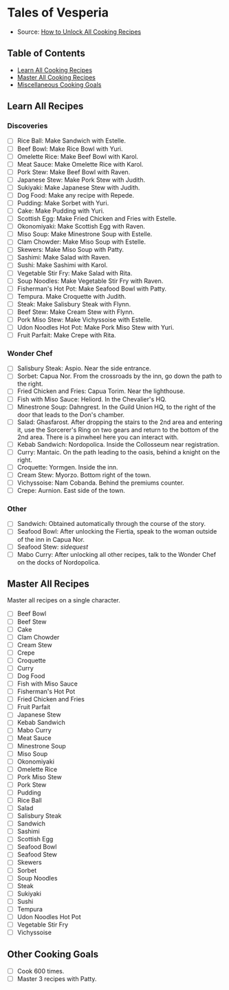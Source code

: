# Tales of Vesperia

- Source: [How to Unlock All Cooking Recipes](https://steamcommunity.com/sharedfiles/filedetails/?id=1621018067)

## Table of Contents

- [Learn All Cooking Recipes](#learn-all-recipes)
- [Master All Cooking Recipes](#master-all-recipes)
- [Miscellaneous Cooking Goals](#other-cooking-goals)

## Learn All Recipes

### Discoveries

- [ ] Rice Ball: Make Sandwich with Estelle.
- [ ] Beef Bowl: Make Rice Bowl with Yuri.
- [ ] Omelette Rice: Make Beef Bowl with Karol.
- [ ] Meat Sauce: Make Omelette Rice with Karol.
- [ ] Pork Stew: Make Beef Bowl with Raven.
- [ ] Japanese Stew: Make Pork Stew with Judith.
- [ ] Sukiyaki: Make Japanese Stew with Judith.
- [ ] Dog Food: Make any recipe with Repede.
- [ ] Pudding: Make Sorbet with Yuri.
- [ ] Cake: Make Pudding with Yuri.
- [ ] Scottish Egg: Make Fried Chicken and Fries with Estelle.
- [ ] Okonomiyaki: Make Scottish Egg with Raven.
- [ ] Miso Soup: Make Minestrone Soup with Estelle.
- [ ] Clam Chowder: Make Miso Soup with Estelle.
- [ ] Skewers: Make Miso Soup with Patty.
- [ ] Sashimi: Make Salad with Raven.
- [ ] Sushi: Make Sashimi with Karol.
- [ ] Vegetable Stir Fry: Make Salad with Rita.
- [ ] Soup Noodles: Make Vegetable Stir Fry with Raven.
- [ ] Fisherman's Hot Pot: Make Seafood Bowl with Patty.
- [ ] Tempura. Make Croquette with Judith.
- [ ] Steak: Make Salisbury Steak with Flynn.
- [ ] Beef Stew: Make Cream Stew with Flynn.
- [ ] Pork Miso Stew: Make Vichyssoise with Estelle.
- [ ] Udon Noodles Hot Pot: Make Pork Miso Stew with Yuri.
- [ ] Fruit Parfait: Make Crepe with Rita.

### Wonder Chef

- [ ] Salisbury Steak: Aspio. Near the side entrance.
- [ ] Sorbet: Capua Nor. From the crossroads by the inn, go down the path to the right.
- [ ] Fried Chicken and Fries: Capua Torim. Near the lighthouse.
- [ ] Fish with Miso Sauce: Heliord. In the Chevalier's HQ.
- [ ] Minestrone Soup: Dahngrest. In the Guild Union HQ, to the right of the door that leads to the Don's chamber.
- [ ] Salad: Ghasfarost. After dropping the stairs to the 2nd area and entering it, use the Sorcerer's Ring on two gears and return to the bottom of the 2nd area. There is a pinwheel here you can interact with.
- [ ] Kebab Sandwich: Nordopolica. Inside the Collosseum near registration.
- [ ] Curry: Mantaic. On the path leading to the oasis, behind a knight on the right.
- [ ] Croquette: Yormgen. Inside the inn.
- [ ] Cream Stew: Myorzo. Bottom right of the town.
- [ ] Vichyssoise: Nam Cobanda. Behind the premiums counter.
- [ ] Crepe: Aurnion. East side of the town.

### Other

- [ ] Sandwich: Obtained automatically through the course of the story.
- [ ] Seafood Bowl: After unlocking the Fiertia, speak to the woman outside of the inn in Capua Nor.
- [ ] Seafood Stew: *sidequest*
- [ ] Mabo Curry: After unlocking all other recipes, talk to the Wonder Chef on the docks of Nordopolica.

## Master All Recipes

Master all recipes on a single character.

- [ ] Beef Bowl
- [ ] Beef Stew
- [ ] Cake
- [ ] Clam Chowder
- [ ] Cream Stew
- [ ] Crepe
- [ ] Croquette
- [ ] Curry
- [ ] Dog Food
- [ ] Fish with Miso Sauce
- [ ] Fisherman's Hot Pot
- [ ] Fried Chicken and Fries
- [ ] Fruit Parfait
- [ ] Japanese Stew
- [ ] Kebab Sandwich
- [ ] Mabo Curry
- [ ] Meat Sauce
- [ ] Minestrone Soup
- [ ] Miso Soup
- [ ] Okonomiyaki
- [ ] Omelette Rice
- [ ] Pork Miso Stew
- [ ] Pork Stew
- [ ] Pudding
- [ ] Rice Ball
- [ ] Salad
- [ ] Salisbury Steak
- [ ] Sandwich
- [ ] Sashimi
- [ ] Scottish Egg
- [ ] Seafood Bowl
- [ ] Seafood Stew
- [ ] Skewers
- [ ] Sorbet
- [ ] Soup Noodles
- [ ] Steak
- [ ] Sukiyaki
- [ ] Sushi
- [ ] Tempura
- [ ] Udon Noodles Hot Pot
- [ ] Vegetable Stir Fry
- [ ] Vichyssoise

## Other Cooking Goals

- [ ] Cook 600 times.
- [ ] Master 3 recipes with Patty.
